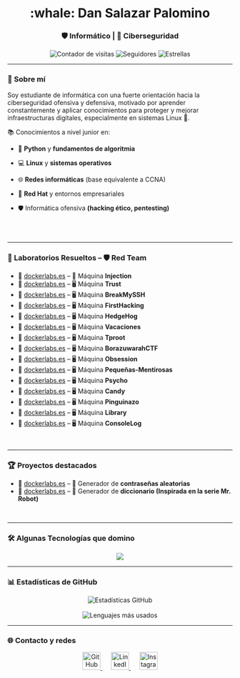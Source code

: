 <h1 align="center">:whale: Dan Salazar Palomino</h1>
<h3 align="center">🛡️ Informático | 🥷 Ciberseguridad </h3>

<p align="center">
  <img src="https://komarev.com/ghpvc/?username=Maalfer&label=Visitas+al+perfil&color=00bfff&style=flat-square" alt="Contador de visitas"/>
  <img src="https://img.shields.io/github/followers/Maalfer?label=Seguidores&style=flat-square&color=00bfff" alt="Seguidores"/>
  <img src="https://img.shields.io/github/stars/Maalfer?label=Estrellas&style=flat-square&color=00bfff" alt="Estrellas"/>
</p>

---

### 🧠 Sobre mí

Soy estudiante de informática con una fuerte orientación hacia la ciberseguridad ofensiva y defensiva, motivado por aprender constantemente y aplicar conocimientos para proteger y mejorar infraestructuras digitales, especialmente en sistemas Linux 🐧.

📚 Conocimientos a nivel junior en:

  -  🐍 **Python** y **fundamentos de algoritmia**

  -  💻 **Linux** y **sistemas operativos**

  -  🌐 **Redes informáticas** (base equivalente a CCNA)

  -  🏢 **Red Hat** y entornos empresariales

  -  🛡️ Informática ofensiva **(hacking ético, pentesting)**

<br><br>

---

### 🔧 Laboratorios Resueltos – 🛡️ Red Team

- 🔹 [dockerlabs.es](https://github.com/m4zpan1/DockerLabs_Resolutions/blob/main/Maquina_Injection.md) – 🧪 Máquina **Injection**
- 🔹 [dockerlabs.es](https://github.com/m4zpan1/DockerLabs_Resolutions/blob/main/maquina_trust.md) – 🖥️ Máquina **Trust**
- 🔹 [dockerlabs.es](#) – 🖥️ Máquina **BreakMySSH**
- 🔹 [dockerlabs.es](#) – 🖥️ Máquina **FirstHacking**
- 🔹 [dockerlabs.es](#) – 🖥️ Máquina **HedgeHog**
- 🔹 [dockerlabs.es](#) – 🖥️ Máquina **Vacaciones**
- 🔹 [dockerlabs.es](#) – 🖥️ Máquina **Tproot**
- 🔹 [dockerlabs.es](#) – 🖥️ Máquina **BorazuwarahCTF**
- 🔹 [dockerlabs.es](#) – 🖥️ Máquina **Obsession**
- 🔹 [dockerlabs.es](#) – 🖥️ Máquina **Pequeñas-Mentirosas**
- 🔹 [dockerlabs.es](#) – 🖥️ Máquina **Psycho**
- 🔹 [dockerlabs.es](#) – 🖥️ Máquina **Candy**
- 🔹 [dockerlabs.es](#) – 🖥️ Máquina **Pinguinazo**
- 🔹 [dockerlabs.es](#) – 🖥️ Máquina **Library**
- 🔹 [dockerlabs.es](#) – 🖥️ Máquina **ConsoleLog**


<br>

---

### 🏆 Proyectos destacados

- 🔹 [dockerlabs.es](https://github.com/m4zpan1/PasswordGenerator) – 🔐 Generador de **contraseñas aleatorias**
- 🔹 [dockerlabs.es](https://github.com/m4zpan1/PasswordGenerator) – 🤖 Generador de **diccionario (Inspirada en la serie Mr. Robot)**

<br>
  
---

### 🛠️ Algunas Tecnologías que domino

<p align="center">
  <a href="https://skillicons.dev">
    <img src="https://skillicons.dev/icons?i=vscode,js,css,html,cs,py,redhat,kali,github" />
  </a>
</p>

---

### 📊 Estadísticas de GitHub

<p align="center">
  <img src="https://github-readme-stats.vercel.app/api?username=m4zpan1&show_icons=true&theme=dark&locale=es&title_color=00bfff&text_color=ffffff&icon_color=00bfff&border_radius=10" alt="Estadísticas GitHub" />
  <br/><br/>
  <img src="https://github-readme-stats.vercel.app/api/top-langs/?username=Maalfer&layout=compact&theme=dark&locale=es&title_color=00bfff&text_color=ffffff" alt="Lenguajes más usados"/>
</p>


---

### 🌐 Contacto y redes

<p align="center">
  <a href="https://github.com/m4zpan1" target="_blank" title="GitHub">
    <img src="https://img.icons8.com/ios-glyphs/50/00bfff/github.png" width="40" height="40" alt="GitHub"/>
  </a>
  &nbsp;&nbsp;&nbsp;&nbsp;
  <a href="https://www.linkedin.com/in/dan-salazar-24a51532b/" target="_blank" title="LinkedIn">
    <img src="https://img.icons8.com/ios-filled/50/00bfff/linkedin.png" width="40" height="40" alt="LinkedIn"/>
  </a>
  &nbsp;&nbsp;&nbsp;&nbsp;
  <a href="#" target="_blank" title="Instagram">
    <img src="https://img.icons8.com/ios-filled/50/00bfff/instagram-new.png" width="40" height="40" alt="Instagram"/>
  </a>
</p>
